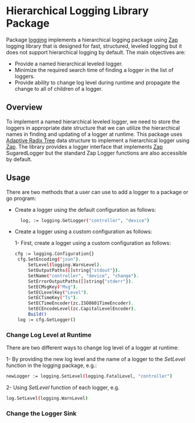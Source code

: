 # Hierarchical Logging Library Package 
Package [logging] implements a hierarchical logging package using [Zap] logging library
that is designed for fast, structured, leveled logging but it does not support 
hierarchical logging by default. The main objectives are:

- Provide a named hierarchical leveled logger.
- Minimize the required search time of finding a logger in the list of loggers.
- Provide ability to change log level during runtime and propagate the change to all of children of a logger. 

## Overview

To implement a named hierarchical leveled logger, we need to store 
the loggers in appropriate date structure that we can utilize the 
hierarchical names in finding and updating of a logger at runtime. 
This package uses [Adaptive Radix Tree] data structure to implement a  hierarchical 
logger using [Zap]. The library provides a 
logger interface that implements
 [Zap] SugaredLogger but the standard Zap Logger functions are also accessible by default. 

## Usage

There are two methods that a user can use to add a logger to a package or go program:

*  Create a logger using the default configuration as follows: 
   
   ```bash
     log, := logging.GetLogger("controller", "device")
   ``` 
 
* Create a logger using a custom configuration as follows:
   
   1- First, create a logger using a custom configuration as follows:
   
   ```bash
   cfg := logging.Configuration{}
   	cfg.SetEncoding("json").
   		SetLevel(logging.WarnLevel).
   		SetOutputPaths([]string{"stdout"}).
   		SetName("controller", "device", "change").
   		SetErrorOutputPaths([]string{"stderr"}).
   		SetECMsgKey("Msg").
   		SetECLevelKey("Level").
   		SetECTimeKey("Ts").
   		SetECTimeEncoder(zc.ISO8601TimeEncoder).
   		SetECEncodeLevel(zc.CapitalLevelEncoder).
   		Build()
   	log := cfg.GetLogger() 
   ``` 
  
### Change Log Level at Runtime

There are two different ways to change log level of a logger at runtime:

1- By providing the new log level and the name of a logger to the *SetLevel* function in the logging package, e.g.:

```bash
newLogger := logging.SetLevel(logging.FatalLevel, "controller")
```

2- Using *SetLevel* function of each logger, e.g.
```bash
log.SetLevel(logging.WarnLevel)
```

### Change the Logger Sink




[logging]: https://github.com/onosproject/onos-lib-go/tree/master/pkg/logging
[Zap]: https://godoc.org/go.uber.org/zap
[Adaptive Radix Tree]: https://github.com/plar/go-adaptive-radix-tree